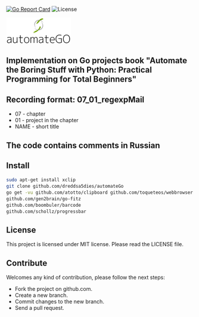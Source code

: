 [![Go Report Card](https://goreportcard.com/badge/github.com/dreddsa5dies/automateGo)](https://goreportcard.com/report/github.com/dreddsa5dies/automateGo) ![License](https://img.shields.io/badge/License-MIT-blue.svg)  

![IMAGE](img/automateGo.png)

## Implementation on Go projects  book "Automate the Boring Stuff with Python: Practical Programming for Total Beginners"

## Recording format: 07_01_regexpMail  
* 07 - chapter  
* 01 - project in the chapter  
* NAME - short title  

## The code contains comments in Russian

## Install
```bash
sudo apt-get install xclip
git clone github.com/dreddsa5dies/automateGo
go get -vu github.com/atotto/clipboard github.com/toqueteos/webbrowser github.com/jackdanger/collectlinks github.com/opesun/goquery github.com/disintegration/imaging github.com/jessevdk/go-flags github.com/anthonynsimon/bild/imgio github.com/anthonynsimon/bild/transform github.com/sfreiberg/gotwilio github.com/tealeg/xlsx github.com/emersion/go-imap github.com/emersion/go-imap/client github.com/jung-kurt/gofpdf github.com/ledongthuc/pdf github.com/tebeka/selenium
github.com/gen2brain/go-fitz
github.com/boombuler/barcode
github.com/schollz/progressbar
```

## License
This project is licensed under MIT license. Please read the LICENSE file.

## Contribute
Welcomes any kind of contribution, please follow the next steps:

- Fork the project on github.com.
- Create a new branch.
- Commit changes to the new branch.
- Send a pull request.